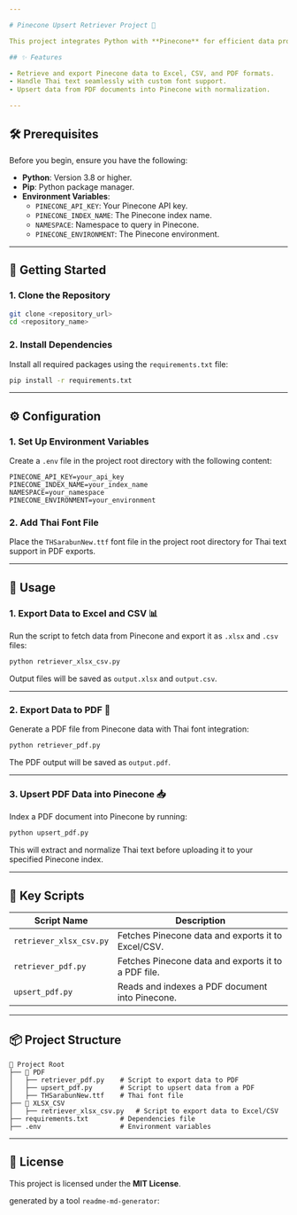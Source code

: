 ```yaml
---

# Pinecone Upsert Retriever Project 🚀

This project integrates Python with **Pinecone** for efficient data processing, supports exporting results to **Excel**, **CSV**, and **PDF**, and ensures compatibility with **Thai text** through Thai font integration.

## ✨ Features

- Retrieve and export Pinecone data to Excel, CSV, and PDF formats.
- Handle Thai text seamlessly with custom font support.
- Upsert data from PDF documents into Pinecone with normalization.

---
```


## 🛠 Prerequisites

Before you begin, ensure you have the following:

- **Python**: Version 3.8 or higher.
- **Pip**: Python package manager.
- **Environment Variables**:
  - `PINECONE_API_KEY`: Your Pinecone API key.
  - `PINECONE_INDEX_NAME`: The Pinecone index name.
  - `NAMESPACE`: Namespace to query in Pinecone.
  - `PINECONE_ENVIRONMENT`: The Pinecone environment.

---

## 🚀 Getting Started

### 1. Clone the Repository

```bash
git clone <repository_url>
cd <repository_name>
```

### 2. Install Dependencies

Install all required packages using the `requirements.txt` file:

```bash
pip install -r requirements.txt
```

---

## ⚙️ Configuration

### 1. Set Up Environment Variables

Create a `.env` file in the project root directory with the following content:

```env
PINECONE_API_KEY=your_api_key
PINECONE_INDEX_NAME=your_index_name
NAMESPACE=your_namespace
PINECONE_ENVIRONMENT=your_environment
```

### 2. Add Thai Font File

Place the `THSarabunNew.ttf` font file in the project root directory for Thai text support in PDF exports.

---

## 📖 Usage

### 1. Export Data to Excel and CSV 📊

Run the script to fetch data from Pinecone and export it as `.xlsx` and `.csv` files:

```bash
python retriever_xlsx_csv.py
```

Output files will be saved as `output.xlsx` and `output.csv`.

---

### 2. Export Data to PDF 📄

Generate a PDF file from Pinecone data with Thai font integration:

```bash
python retriever_pdf.py
```

The PDF output will be saved as `output.pdf`.

---

### 3. Upsert PDF Data into Pinecone 📥

Index a PDF document into Pinecone by running:

```bash
python upsert_pdf.py
```

This will extract and normalize Thai text before uploading it to your specified Pinecone index.

---

## 📜 Key Scripts

| Script Name               | Description                                           |
|---------------------------|-------------------------------------------------------|
| `retriever_xlsx_csv.py`   | Fetches Pinecone data and exports it to Excel/CSV.    |
| `retriever_pdf.py`        | Fetches Pinecone data and exports it to a PDF file.   |
| `upsert_pdf.py`           | Reads and indexes a PDF document into Pinecone.       |

---

## 📦 Project Structure

```plaintext
📂 Project Root
├── 📂 PDF
│   ├── retriever_pdf.py    # Script to export data to PDF
│   ├── upsert_pdf.py       # Script to upsert data from a PDF
│   ├── THSarabunNew.ttf    # Thai font file
├── 📂 XLSX_CSV
│   ├── retriever_xlsx_csv.py   # Script to export data to Excel/CSV
├── requirements.txt        # Dependencies file
├── .env                    # Environment variables

```

---

## 📝 License

This project is licensed under the **MIT License**.

generated by a tool `readme-md-generator`:
